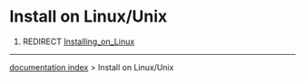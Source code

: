 # Install on Linux/Unix
1.  REDIRECT [Installing\_on\_Linux](Installing_on_Linux.md)

---
[documentation index](../README.md) > Install on Linux/Unix
